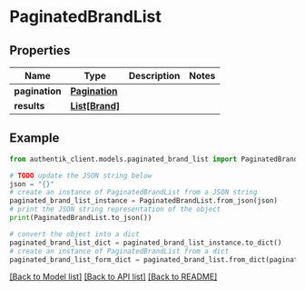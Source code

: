 # PaginatedBrandList


## Properties

Name | Type | Description | Notes
------------ | ------------- | ------------- | -------------
**pagination** | [**Pagination**](Pagination.md) |  | 
**results** | [**List[Brand]**](Brand.md) |  | 

## Example

```python
from authentik_client.models.paginated_brand_list import PaginatedBrandList

# TODO update the JSON string below
json = "{}"
# create an instance of PaginatedBrandList from a JSON string
paginated_brand_list_instance = PaginatedBrandList.from_json(json)
# print the JSON string representation of the object
print(PaginatedBrandList.to_json())

# convert the object into a dict
paginated_brand_list_dict = paginated_brand_list_instance.to_dict()
# create an instance of PaginatedBrandList from a dict
paginated_brand_list_form_dict = paginated_brand_list.from_dict(paginated_brand_list_dict)
```
[[Back to Model list]](../README.md#documentation-for-models) [[Back to API list]](../README.md#documentation-for-api-endpoints) [[Back to README]](../README.md)


